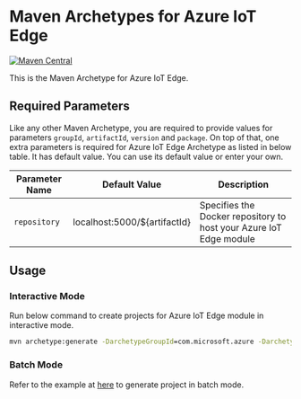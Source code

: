 # Maven Archetypes for Azure IoT Edge
[![Maven Central](https://img.shields.io/maven-central/v/com.microsoft.azure/azure-iot-edge-archetype.svg)](http://search.maven.org/#search%7Cga%7C1%7Cg%3A%22com.microsoft.azure%22%20AND%20a%3A%22azure-iot-edge-archetype%22)

This is the Maven Archetype for Azure IoT Edge.

## Required Parameters

Like any other Maven Archetype, you are required to provide values for parameters `groupId`, `artifactId`, `version` and `package`.
On top of that, one extra parameters is required for Azure IoT Edge Archetype as listed in below table. It has default value.
You can use its default value or enter your own.

Parameter Name | Default Value | Description
---|---|---
`repository` | localhost:5000/${artifactId} | Specifies the Docker repository to host your Azure IoT Edge module

## Usage

### Interactive Mode
Run below command to create projects for Azure IoT Edge module in interactive mode.

```cmd
mvn archetype:generate -DarchetypeGroupId=com.microsoft.azure -DarchetypeArtifactId=azure-iot-edge-archetype
```

### Batch Mode
Refer to the example at [here](https://maven.apache.org/archetype/maven-archetype-plugin/examples/generate-batch.html) to generate project in batch mode.
